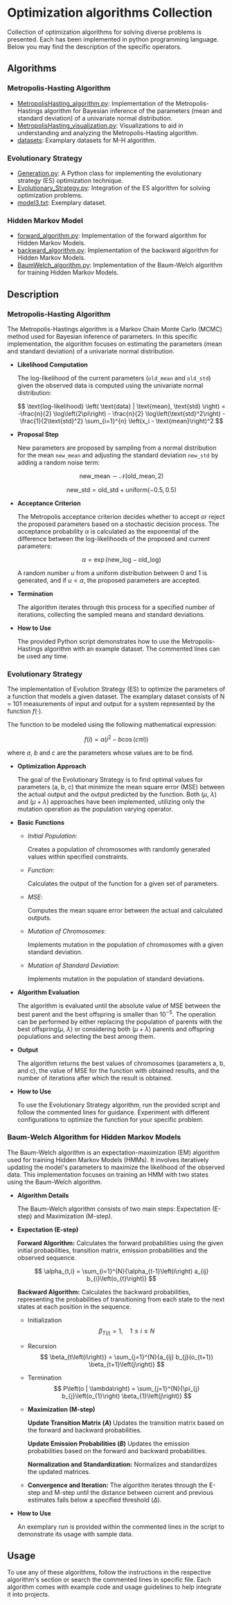 # Optimization algorithms Collection

Collection of optimization algorithms for solving diverse problems is presented. Each has been implemented in python programming language. Below you may find the description of the specific operators.

## Algorithms

### Metropolis-Hasting Algorithm
- [MetropolisHasting_algorithm.py](MetropolisHasting_algorithm.py): Implementation of the Metropolis-Hastings algorithm for Bayesian inference of the parameters (mean and standard deviation) of a univariate normal distribution.
- [MetropolisHasting_visualization.py](MetropolisHasting_visualization.py): Visualizations to aid in understanding and analyzing the Metropolis-Hasting algorithm.
- [datasets](./datasets/): Examplary datasets for M-H algorithm.

### Evolutionary Strategy
- [Generation.py](Generation.py): A Python class for implementing the evolutionary strategy (ES) optimization technique.
- [Evolutionary_Strategy.py](Evolutionary_Strategy.py): Integration of the ES algorithm for solving optimization problems.
- [model3.txt](model3.txt): Exemplary dataset.

### Hidden Markov Model
- [forward_algorithm.py](forward_algorithm.py): Implementation of the forward algorithm for Hidden Markov Models.
- [backward_algorithm.py](backward_algorithm.py): Implementation of the backward algorithm for Hidden Markov Models.
- [BaumWelch_algorithm.py](BaumWelch_algorithm.py): Implementation of the Baum-Welch algorithm for training Hidden Markov Models.

## Description
<!---------------------------------------------------------------- Metropolis-Hasting Algorithm ---------------------------------------------------------------->
### **Metropolis-Hasting Algorithm**
The Metropolis-Hastings algorithm is a Markov Chain Monte Carlo (MCMC) method used for Bayesian inference of parameters. In this specific implementation, the algorithm focuses on estimating the parameters (mean and standard deviation) of a univariate normal distribution.
- **Likelihood Computation**

    The log-likelihood of the current parameters (`old_mean` and `old_std`) given the observed data is computed using the univariate normal distribution:

    $$
    \text{log-likelihood} \left( \text{data} | \text{mean}, \text{std} \right) = -\frac{n}{2} \log\left(2\pi\right) - \frac{n}{2} \log\left(\text{std}^2\right) - \frac{1}{2\text{std}^2} \sum_{i=1}^{n} \left(x_i - \text{mean}\right)^2
    $$


- **Proposal Step**

    New parameters are proposed by sampling from a normal distribution for the mean `new_mean` and adjusting the standard deviation `new_std` by adding a random noise term:

    $$
    \text{{new\_mean}} \sim \mathcal{N}\left(\text{{old\_mean}}, 2\right)
    $$

    $$
    \text{{new\_std}} = \text{{old\_std}} + \text{{uniform}}\left(-0.5, 0.5\right)
    $$

- **Acceptance Criterion**

    The Metropolis acceptance criterion decides whether to accept or reject the proposed parameters based on a stochastic decision process. The acceptance probability $\alpha$ is calculated as the exponential of the difference between the log-likelihoods of the proposed and current parameters:

    $$
     \alpha = \exp\left(\text{{new\_log}} - \text{{old\_log}}\right)
    $$

    A random number $u$ from a uniform distribution between 0 and 1 is generated, and if $u < \alpha$, the proposed parameters are accepted.

- **Termination**

    The algorithm iterates through this process for a specified number of iterations, collecting the sampled means and standard deviations.

- **How to Use**

    The provided Python script demonstrates how to use the Metropolis-Hastings algorithm with an example dataset. The commented lines can be used any time.

<!---------------------------------------------------------------- Evolutionary Strategy ---------------------------------------------------------------->
### **Evolutionary Strategy**

The implementation of Evolution Strategy (ES) to optimize the parameters of a function that models a given dataset. The examplary dataset consists of N = 101 measurements of input and output for a system represented by the function $f(·)$.


The function to be modeled using the following mathematical expression:

$$ f(i) = a (i^2 − b\cos(c\pi i))$$

where $a$, $b$ and $c$ are the parameters whose values are to be find.

- **Optimization Approach**

    The goal of the Evolutionary Strategy is to find optimal values for parameters (a, b, c) that minimize the mean square error (MSE) between the actual output and the output predicted by the function. Both ($\mu$, $\lambda$) and ($\mu + \lambda$) approaches have been implemented, utilizing only the mutation operation as the population varying operator.

- **Basic Functions**

    - *Initial Population*:

        Creates a population of chromosomes with randomly generated values within specified constraints.

    - *Function*:
        
        Calculates the output of the function for a given set of parameters.

    - *MSE*:

        Computes the mean square error between the actual and calculated outputs.

    - *Mutation of Chromosomes*:

        Implements mutation in the population of chromosomes with a given standard deviation.

    - *Mutation of Standard Deviation*:

        Implements mutation in the population of standard deviations.

- **Algorithm Evaluation**

    The algorithm is evaluated until the absolute value of MSE between the best parent and the best offspring is smaller than $10^{-5}$. The operation can be performed by either replacing the population of parents with the best offspring($\mu$, $\lambda$) or considering both ($\mu + \lambda$) parents and offspring populations and selecting the best among them.

- **Output**

    The algorithm returns the best values of chromosomes (parameters a, b, and c), the value of MSE for the function with obtained results, and the number of iterations after which the result is obtained.

- **How to Use**

    To use the Evolutionary Strategy algorithm, run the provided script and follow the commented lines for guidance. Experiment with different configurations to optimize the function for your specific problem.


### **Baum-Welch Algorithm for Hidden Markov Models**

The Baum-Welch algorithm is an expectation-maximization (EM) algorithm used for training Hidden Markov Models (HMMs). It involves iteratively updating the model's parameters to maximize the likelihood of the observed data. This implementation focuses on training an HMM with two states using the Baum-Welch algorithm.

- **Algorithm Details**

    The Baum-Welch algorithm consists of two main steps: Expectation (E-step) and Maximization (M-step).

- **Expectation (E-step)**

    **Forward Algorithm:** 
    Calculates the forward probabilities using the given initial probabilities, transition matrix, emission probabilities and the observed sequence.

    $$
    \alpha_{t,i} = \sum_{i=1}^{N}{\alpha_{t-1}\left(i\right) a_{ij} b_{i}\left(o_{t}\right)}
    $$
                
    **Backward Algorithm:**
    Calculates the backward probabilities, representing the probabilities of transitioning from each state to the next states at each position in the sequence.

    - Initialization
    $$
    \beta_{T\left(i\right)} = 1, \quad 1 \leq i \leq N
    $$

    - Recursion
    $$
    \beta_{t\left(i\right)} = \sum_{j=1}^{N}{a_{ij} b_{j}(o_{t+1}) \beta_{t+1}\left(j\right)}
    $$

    - Termination
    $$
    P\left(o | \lambda\right) = \sum_{j=1}^{N}{\pi_{j} b_{j}\left(o_{1}\right) \beta_{1}\left(j\right)}
    $$

    - **Maximization (M-step)**
    
        **Update Transition Matrix ($A$)** 
        Updates the transition matrix based on the forward and backward probabilities.

        **Update Emission Probabilities ($B$)** 
        Updates the emission probabilities based on the forward and backward probabilities.

        **Normalization and Standardization:**
        Normalizes and standardizes the updated matrices.

    - **Convergence and Iteration:**
        The algorithm iterates through the E-step and M-step until the distance between current and previous estimates falls below a specified threshold ($\Delta$).

- **How to Use**

    An exemplary run is provided within the commented lines in the script to demonstrate its usage with sample data.

## Usage
To use any of these algorithms, follow the instructions in the respective algorithm's section or search the commented lines in specific file. Each algorithm comes with example code and usage guidelines to help integrate it into projects.



